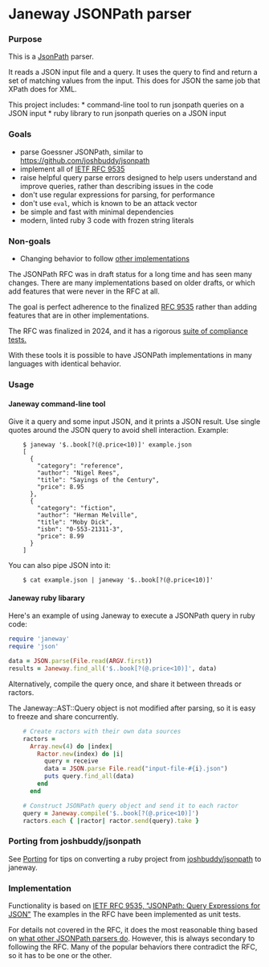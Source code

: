 # Janeway JSONPath parser

### Purpose

This is a [JsonPath](https://goessner.net/articles/JsonPath/) parser.

It reads a JSON input file and a query.
It uses the query to find and return a set of matching values from the input.
This does for JSON the same job that XPath does for XML.

This project includes:
    * command-line tool to run jsonpath queries on a JSON input
    * ruby library to run jsonpath queries on a JSON input

### Goals

* parse Goessner JSONPath, similar to https://github.com/joshbuddy/jsonpath
* implement all of [IETF RFC 9535](https://github.com/ietf-wg-jsonpath)
* raise helpful query parse errors designed to help users understand and improve queries, rather than describing issues in the code
* don't use regular expressions for parsing, for performance
* don't use `eval`, which is known to be an attack vector
* be simple and fast with minimal dependencies
* modern, linted ruby 3 code with frozen string literals

### Non-goals

* Changing behavior to follow [other implementations](https://cburgmer.github.io/json-path-comparison/)

The JSONPath RFC was in draft status for a long time and has seen many changes.
There are many implementations based on older drafts, or which add features that were never in the RFC at all.

The goal is perfect adherence to the finalized [RFC 9535](https://github.com/ietf-wg-jsonpath) rather than adding features that are in other implementations.

The RFC was finalized in 2024, and it has a rigorous [suite of compliance tests.](https://github.com/jsonpath-standard/jsonpath-compliance-test-suite)

With these tools it is possible to have JSONPath implementations in many languages with identical behavior.

### Usage

#### Janeway command-line tool

Give it a query and some input JSON, and it prints a JSON result.
Use single quotes around the JSON query to avoid shell interaction.
Example:

```
    $ janeway '$..book[?(@.price<10)]' example.json
    [
      {
        "category": "reference",
        "author": "Nigel Rees",
        "title": "Sayings of the Century",
        "price": 8.95
      },
      {
        "category": "fiction",
        "author": "Herman Melville",
        "title": "Moby Dick",
        "isbn": "0-553-21311-3",
        "price": 8.99
      }
    ]
```

You can also pipe JSON into it:
```
    $ cat example.json | janeway '$..book[?(@.price<10)]'
```

#### Janeway ruby libarary

Here's an example of using Janeway to execute a JSONPath query in ruby code:
```ruby
require 'janeway'
require 'json'

data = JSON.parse(File.read(ARGV.first))
results = Janeway.find_all('$..book[?(@.price<10)]', data)
```

Alternatively, compile the query once, and share it between threads or ractors.

The Janeway::AST::Query object is not modified after parsing, so it is easy to freeze and share concurrently.

```ruby
    # Create ractors with their own data sources
    ractors =
      Array.new(4) do |index|
        Ractor.new(index) do |i|
          query = receive
          data = JSON.parse File.read("input-file-#{i}.json")
          puts query.find_all(data)
        end
      end

    # Construct JSONPath query object and send it to each ractor
    query = Janeway.compile('$..book[?(@.price<10)]')
    ractors.each { |ractor| ractor.send(query).take }
```

### Porting from joshbuddy/jsonpath

See [Porting](PORTING.md) for tips on converting a ruby project from [joshbuddy/jsonpath](https://github.com/joshbuddy/jsonpath) to janeway.

### Implementation

Functionality is based on [IETF RFC 9535, "JSONPath: Query Expressions for JSON"](https://www.rfc-editor.org/rfc/rfc9535.html#filter-selector)
The examples in the RFC have been implemented as unit tests.

For details not covered in the RFC, it does the most reasonable thing based on [what other JSONPath parsers do](https://cburgmer.github.io/json-path-comparison/). However, this is always secondary to following the RFC. Many of the popular behaviors there contradict the RFC, so it has to be one or the other.
